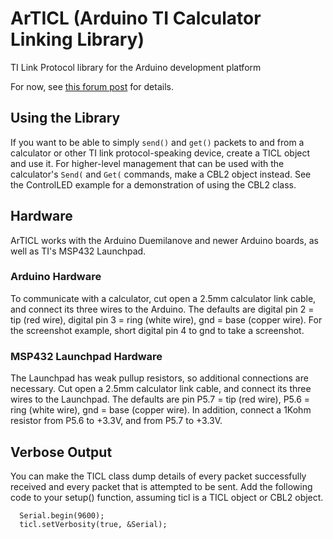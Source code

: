 ArTICL (Arduino TI Calculator Linking Library)
==============================================
TI Link Protocol library for the Arduino development platform

For now, see [this forum post](http://www.cemetech.net/forum/viewtopic.php?t=10809) for details.

Using the Library
-----------------
If you want to be able to simply `send()` and `get()` packets to and from a
calculator or other TI link protocol-speaking device, create a TICL object and
use it. For higher-level management that can be used with the calculator's
`Send(` and `Get(` commands, make a CBL2 object instead. See the ControlLED
example for a demonstration of using the CBL2 class.

Hardware
--------
ArTICL works with the Arduino Duemilanove and newer Arduino boards, as well as
TI's MSP432 Launchpad.
### Arduino Hardware
To communicate with a calculator, cut open a 2.5mm calculator link cable, and
connect its three wires to the Arduino. The defaults are digital pin 2 = tip (red
wire), digital pin 3 = ring (white wire), gnd = base (copper wire). For the
screenshot example, short digital pin 4 to gnd to take a screenshot.
### MSP432 Launchpad Hardware
The Launchpad has weak pullup resistors, so additional connections are necessary.
Cut open a 2.5mm calculator link cable, and connect its three wires to the Launchpad.
The defaults are pin P5.7 = tip (red wire), P5.6 = ring (white wire), gnd = base
(copper wire). In addition, connect a 1Kohm resistor from P5.6 to +3.3V, and from
P5.7 to +3.3V.

Verbose Output
--------------
You can make the TICL class dump details of every packet successfully received
and every packet that is attempted to be sent. Add the following code to your
setup() function, assuming ticl is a TICL object or CBL2 object.

```
  Serial.begin(9600);
  ticl.setVerbosity(true, &Serial);
```
